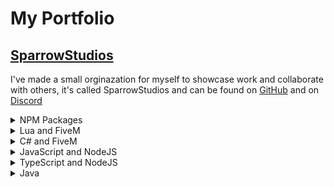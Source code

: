# My Portfolio
## [SparrowStudios](https://github.com/SparrowStudios)
I've made a small orginazation for myself to showcase work and collaborate with others, it's called SparrowStudios and can be found on [GitHub](https://github.com/SparrowStudios) and on [Discord](https://discord.gg/FTYjcbkzFn)
<br>


<details>
  <summary>NPM Packages</summary>
  
  ### [@devjacob/smush](https://www.npmjs.com/package/@devjacob/smush)
  <img src="https://github-readme-stats.vercel.app/api/pin/?username=JayPaulinCodes&theme=radical&repo=smush">
</details>


<details>
  <summary>Lua and FiveM</summary>

  ### [JayBaitCar](https://github.com/JayPaulinCodes/JayBaitCar)
  <img src="https://github-readme-stats.vercel.app/api/pin/?username=jaypaulincodes&theme=radical&repo=jaybaitcar">
  
  ### [JayDiscordPresence](https://github.com/JayPaulinCodes/JayDiscordPresence)
  <img src="https://github-readme-stats.vercel.app/api/pin/?username=jaypaulincodes&theme=radical&repo=jaydiscordpresence">
  
  ### [JayVehicleControl](https://github.com/JayPaulinCodes/JayVehicleControl)
  <img src="https://github-readme-stats.vercel.app/api/pin/?username=jaypaulincodes&theme=radical&repo=jayvehiclecontrol">
  
  ### [JaySpikeStrips](https://github.com/JayPaulinCodes/JaySpikeStrips)
  <img src="https://github-readme-stats.vercel.app/api/pin/?username=jaypaulincodes&theme=radical&repo=jayspikestrips">
  
  ### [JayBasics](https://github.com/JayPaulinCodes/JayBasics)
  <img src="https://github-readme-stats.vercel.app/api/pin/?username=jaypaulincodes&theme=radical&repo=jaybasics">
  
  ### [JayPersistentFlashlight](https://github.com/JayPaulinCodes/JayPersistentFlashlight)
  <img src="https://github-readme-stats.vercel.app/api/pin/?username=jaypaulincodes&theme=radical&repo=jaypersistentflashlight">
  
  ### [JayToolbox](https://github.com/JayPaulinCodes/JayToolbox)
  <img src="https://github-readme-stats.vercel.app/api/pin/?username=jaypaulincodes&theme=radical&repo=jaytoolbox">
</details>


<details>
  <summary>C# and FiveM</summary>
  
  ### [ssDrones](https://github.com/SparrowStudios/ssDrones)
  <img src="https://github-readme-stats.vercel.app/api/pin/?username=SparrowStudios&theme=radical&repo=ssDrones">
</details>


<details>
  <summary>JavaScript and NodeJS</summary>

  ### [WordleJS](https://github.com/JayPaulinCodes/WordleJS)
  <img src="https://github-readme-stats.vercel.app/api/pin/?username=jaypaulincodes&theme=radical&repo=wordlejs">
  
  ### [discord-webhook-api](https://github.com/SparrowStudios/discord-webhook-api)
  <img src="https://github-readme-stats.vercel.app/api/pin/?username=SparrowStudios&theme=radical&repo=discord-webhook-api">
</details>


<details>
  <summary>TypeScript and NodeJS</summary>

  ### [ssCaptcha-bot](https://github.com/SparrowStudios/ssCaptcha-bot)
  <img src="https://github-readme-stats.vercel.app/api/pin/?username=SparrowStudios&theme=radical&repo=ssCaptcha-bot">
  
  ### [ssQueue](https://github.com/SparrowStudios/ssQueue)
  <img src="https://github-readme-stats.vercel.app/api/pin/?username=SparrowStudios&theme=radical&repo=ssQueue">

  ### [smush](https://github.com/JayPaulinCodes/smush)
  <img src="https://github-readme-stats.vercel.app/api/pin/?username=JayPaulinCodes&theme=radical&repo=smush">
</details>


<details>
  <summary>Java</summary>

  ### [TicketQuery (CST2335 Project/Assignment)](https://github.com/JayPaulinCodes/CST2335_ProjectAssignment)
  <img src="https://github-readme-stats.vercel.app/api/pin/?username=jaypaulincodes&theme=radical&repo=CST2335_ProjectAssignment">
  
  ### [NebulaTags](https://github.com/JayPaulinCodes/NebulaTags)
  <img src="https://github-readme-stats.vercel.app/api/pin/?username=jaypaulincodes&theme=radical&repo=NebulaTags">
</details>
